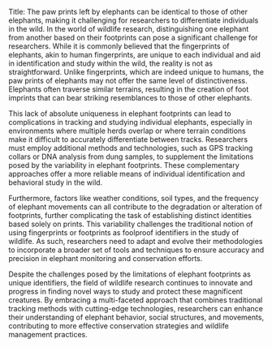 Title: The paw prints left by elephants can be identical to those of other elephants, making it challenging for researchers to differentiate individuals in the wild.
In the world of wildlife research, distinguishing one elephant from another based on their footprints can pose a significant challenge for researchers. While it is commonly believed that the fingerprints of elephants, akin to human fingerprints, are unique to each individual and aid in identification and study within the wild, the reality is not as straightforward. Unlike fingerprints, which are indeed unique to humans, the paw prints of elephants may not offer the same level of distinctiveness. Elephants often traverse similar terrains, resulting in the creation of foot imprints that can bear striking resemblances to those of other elephants.

This lack of absolute uniqueness in elephant footprints can lead to complications in tracking and studying individual elephants, especially in environments where multiple herds overlap or where terrain conditions make it difficult to accurately differentiate between tracks. Researchers must employ additional methods and technologies, such as GPS tracking collars or DNA analysis from dung samples, to supplement the limitations posed by the variability in elephant footprints. These complementary approaches offer a more reliable means of individual identification and behavioral study in the wild.

Furthermore, factors like weather conditions, soil types, and the frequency of elephant movements can all contribute to the degradation or alteration of footprints, further complicating the task of establishing distinct identities based solely on prints. This variability challenges the traditional notion of using fingerprints or footprints as foolproof identifiers in the study of wildlife. As such, researchers need to adapt and evolve their methodologies to incorporate a broader set of tools and techniques to ensure accuracy and precision in elephant monitoring and conservation efforts.

Despite the challenges posed by the limitations of elephant footprints as unique identifiers, the field of wildlife research continues to innovate and progress in finding novel ways to study and protect these magnificent creatures. By embracing a multi-faceted approach that combines traditional tracking methods with cutting-edge technologies, researchers can enhance their understanding of elephant behavior, social structures, and movements, contributing to more effective conservation strategies and wildlife management practices.
